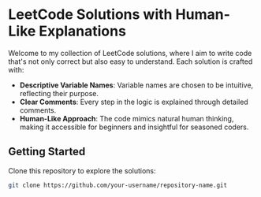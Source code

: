 # LeetCode Solutions with Human-Like Explanations

Welcome to my collection of LeetCode solutions, where I aim to write code that's not only correct but also easy to understand. Each solution is crafted with:
- **Descriptive Variable Names**: Variable names are chosen to be intuitive, reflecting their purpose.
- **Clear Comments**: Every step in the logic is explained through detailed comments.
- **Human-Like Approach**: The code mimics natural human thinking, making it accessible for beginners and insightful for seasoned coders.

## Getting Started
Clone this repository to explore the solutions:
```bash
git clone https://github.com/your-username/repository-name.git
